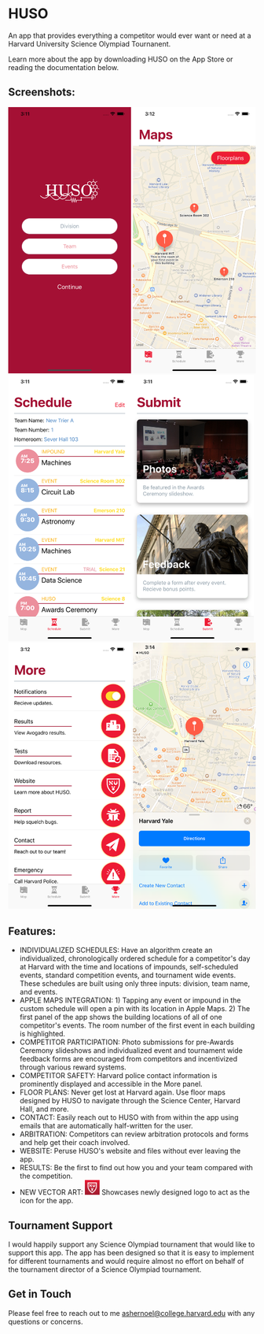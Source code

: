 # HUSO

An app that provides everything a competitor would ever want or need at a Harvard University Science Olympiad Tournanent. 

Learn more about the app by downloading HUSO on the App Store or reading the documentation below. 

## Screenshots: 

<img src="/Images/login.png" alt="Default Login Screen" width="250"/> <img src="/Images/maps.png" alt="Individualized Map" width="250"/> <img src="/Images/schedule.png" alt="Individualzed Schedule" width="250"/><img src="/Images/submit.png" alt="Submission Options" width="250"/> <img src="/Images/more.png" alt="More Options" width="250"/> <img src="/Images/applemaps.png" alt="Clicking on Events Opens Maps" width="250"/> 

## Features: 

* INDIVIDUALIZED SCHEDULES: Have an algorithm create an individualized, chronologically ordered schedule for a competitor's day at Harvard with the time and locations of impounds, self-scheduled events, standard competition events, and tournament wide events. These schedules are built using only three inputs: division, team name, and events. 
* APPLE MAPS INTEGRATION: 1) Tapping any event or impound in the custom schedule will open a pin with its location in Apple Maps. 2) The first panel of the app shows the building locations of all of one competitor's events. The room number of the first event in each building is highlighted.
* COMPETITOR PARTICIPATION: Photo submissions for pre-Awards Ceremony slideshows and individualized event and tournament wide feedback forms are encouraged from competitors and incentivized through various reward systems. 
* COMPETITOR SAFETY: Harvard police contact information is prominently displayed and accessible in the More panel. 
* FLOOR PLANS: Never get lost at Harvard again. Use floor maps designed by HUSO to navigate through the Science Center, Harvard Hall, and more. 
* CONTACT: Easily reach out to HUSO with from within the app using emails that are automatically half-written for the user. 
* ARBITRATION: Competitors can review arbitration protocols and forms and help get their coach involved.  
* WEBSITE: Peruse HUSO's website and files without ever leaving the app. 
* RESULTS: Be the first to find out how you and your team compared with the competition. 
* NEW VECTOR ART: <img src="/Images/logo.jpg" alt="HUSO Logo" width="30"/> Showcases newly designed logo to act as the icon for the app.


## Tournament Support

I would happily support any Science Olympiad tournament that would like to support this app. The app has been designed so that it is easy to implement for different tournaments and would require almost no effort on behalf of the tournament director of a Science Olympiad tournament. 

## Get in Touch

Please feel free to reach out to me [ashernoel@college.harvard.edu](mailto:ashernoel@college.harvard.edu) with any questions or concerns. 





